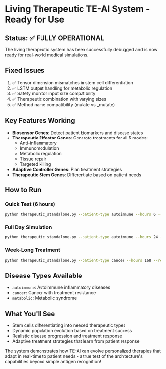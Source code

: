 # Living Therapeutic TE-AI System - Ready for Use

## Status: ✅ FULLY OPERATIONAL

The living therapeutic system has been successfully debugged and is now ready for real-world medical simulations.

## Fixed Issues
1. ✅ Tensor dimension mismatches in stem cell differentiation
2. ✅ LSTM output handling for metabolic regulation  
3. ✅ Safety monitor input size compatibility
4. ✅ Therapeutic combination with varying sizes
5. ✅ Method name compatibility (mutate vs _mutate)

## Key Features Working
- **Biosensor Genes**: Detect patient biomarkers and disease states
- **Therapeutic Effector Genes**: Generate treatments for all 5 modes:
  - Anti-inflammatory
  - Immunomodulation  
  - Metabolic regulation
  - Tissue repair
  - Targeted killing
- **Adaptive Controller Genes**: Plan treatment strategies
- **Therapeutic Stem Genes**: Differentiate based on patient needs

## How to Run

### Quick Test (6 hours)
```bash
python therapeutic_standalone.py --patient-type autoimmune --hours 6 --report-interval 3
```

### Full Day Simulation  
```bash
python therapeutic_standalone.py --patient-type autoimmune --hours 24 --report-interval 6 --save-results
```

### Week-Long Treatment
```bash
python therapeutic_standalone.py --patient-type cancer --hours 168 --report-interval 24 --save-results
```

## Disease Types Available
- `autoimmune`: Autoimmune inflammatory diseases
- `cancer`: Cancer with treatment resistance
- `metabolic`: Metabolic syndrome

## What You'll See
- Stem cells differentiating into needed therapeutic types
- Dynamic population evolution based on treatment success
- Realistic disease progression and treatment response
- Adaptive treatment strategies that learn from patient response

The system demonstrates how TE-AI can evolve personalized therapies that adapt in real-time to patient needs - a true test of the architecture's capabilities beyond simple antigen recognition!